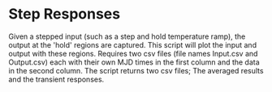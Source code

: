 # Step Responses

Given a stepped input (such as a step and hold temperature ramp), the output 
at the 'hold' regions are captured. This script will plot the input and output 
with these regions. Requires two csv files (file names Input.csv and Output.csv) 
each with their own MJD times in the first column and the data in the second column. 
The script returns two csv files; The averaged results and the transient responses.